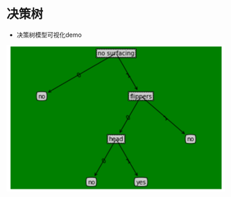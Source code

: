 # 决策树

- 决策树模型可视化demo

![图片](https://github.com/ElsaQf/MachineLearningTheory/blob/master/02.DecisionTree/%E5%86%B3%E7%AD%96%E6%A0%91%E6%A8%A1%E5%9E%8B%E5%8F%AF%E8%A7%86%E5%8C%96.png)
